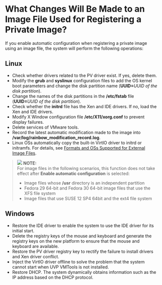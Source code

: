# What Changes Will Be Made to an Image File Used for Registering a Private Image?<a name="EN-US_TOPIC_0032307025"></a>

If you enable automatic configuration when registering a private image using an image file, the system will perform the following operations:

## Linux<a name="section119078190435"></a>

-   Check whether drivers related to the PV driver exist. If yes, delete them.
-   Modify the  **grub**  and  **syslinux**  configuration files to add the OS kernel boot parameters and change the disk partition name \(**UUID=**_UUID of the disk partition_\).
-   Change the names of the disk partitions in the  **/etc/fstab**  file \(**UUID=**_UUID of the disk partition_\).
-   Check whether the  **initrd**  file has the Xen and IDE drivers. If no, load the Xen and IDE drivers.
-   Modify X Window configuration file  **/etc/X11/xorg.conf**  to prevent display failures.
-   Delete services of VMware tools.
-   Record the latest automatic modification made to the image into  **/var/log/rainbow\_modification\_record.log**.
-   Linux OSs automatically copy the built-in VirtIO driver to initrd or initramfs. For details, see  [Formats and OSs Supported for External Image Files](formats-and-oss-supported-for-external-image-files.md).

>![](/images/icon-note.gif) **NOTE:**   
>For image files in the following scenarios, this function does not take effect after  **Enable automatic configuration**  is selected:  
>-   Image files whose  **/usr**  directory is an independent partition  
>-   Fedora 29 64-bit and Fedora 30 64-bit image files that use the XFS file system  
>-   Image files that use SUSE 12 SP4 64bit and the ext4 file system  

## Windows<a name="section1126317553435"></a>

-   Restore the IDE driver to enable the system to use the IDE driver for its initial start.
-   Delete the registry keys of the mouse and keyboard and generate the registry keys on the new platform to ensure that the mouse and keyboard are available.
-   Restore the PV driver registry key to rectify the failure to install drivers and Xen driver conflict.
-   Inject the VirtIO driver offline to solve the problem that the system cannot start when UVP VMTools is not installed.
-   Restore DHCP. The system dynamically obtains information such as the IP address based on the DHCP protocol.

